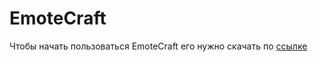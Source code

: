 # EmoteCraft
Чтобы начать пользоваться EmoteCraft его нужно скачать по [ссылке](https://www.curseforge.com/minecraft/mc-mods/emotecraft)

